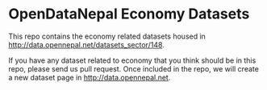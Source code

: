 # OpenDataNepal Economy Datasets

This repo contains the economy related datasets housed in http://data.opennepal.net/datasets_sector/148. 

If you have any  dataset related to economy that you think should be in this repo, please send us pull request. Once included in the repo, we will create a new dataset page in http://data.opennepal.net. 
